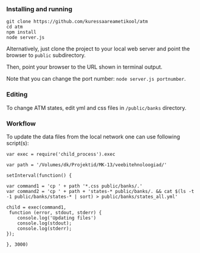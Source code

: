 ### Installing and running

    git clone https://github.com/kuressaareametikool/atm
    cd atm
    npm install
    node server.js

Alternatively, just clone the project to your local web server and point the browser to 
```public``` subdirectory.

Then, point your browser to the URL shown in terminal output.

Note that you can change the port number: ```node server.js portnumber```.

### Editing

To change ATM states, edit yml and css files in ```/public/banks``` directory.

### Workflow

To update the data files from the local network one can use following script(s):

    var exec = require('child_process').exec

    var path = '/Volumes/dk/Projektid/MK-13/veebitehnoloogiad/'

    setInterval(function() {

    var command1 = 'cp ' + path '*.css public/banks/.'
    var command2 = 'cp ' + path + 'states-* public/banks/. && cat $(ls -t -1 public/banks/states-* | sort) > public/banks/states_all.yml'

    child = exec(command1,
     function (error, stdout, stderr) {
        console.log('Updating files')
        console.log(stdout);
        console.log(stderr);
    });

    }, 3000)